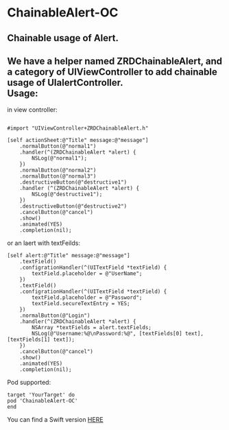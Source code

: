 # ChainableAlert-OC
Chainable usage of Alert.<br>
---
We have a helper named ZRDChainableAlert, and a category of UIViewController to add chainable usage of UIalertController.<br>
Usage:
---
in view controller:
```

#import "UIViewController+ZRDChainableAlert.h"
```
```
[self actionSheet:@"Title" message:@"message"]
    .normalButton(@"normal1")
    .handler(^(ZRDChainableAlert *alert) {
        NSLog(@"normal1");
    })
    .normalButton(@"normal2")
    .normalButton(@"normal3")
    .destructiveButton(@"destructive1")
    .handler (^(ZRDChainableAlert *alert) {
        NSLog(@"destructive1");
    })
    .destructiveButton(@"destructive2")
    .cancelButton(@"cancel")
    .show()
    .animated(YES)
    .completion(nil);

```
or an laert with textFeilds:
```
[self alert:@"Title" message:@"message"]
    .textField()
    .configrationHandler(^(UITextField *textField) {
        textField.placeholder = @"UserName";
    })
    .textField()
    .configrationHandler(^(UITextField *textField) {
        textField.placeholder = @"Password";
        textField.secureTextEntry = YES;
    })
    .normalButton(@"Login")
    .handler(^(ZRDChainableAlert *alert) {
        NSArray *textFields = alert.textFields;
        NSLog(@"Username:%@\nPassword:%@", [textFields[0] text], [textFields[1] text]);
    })
    .cancelButton(@"cancel")
    .show()
    .animated(YES)
    .completion(nil);
```
Pod supported:
```
target 'YourTarget' do
pod 'ChainableAlert-OC'
end
```
You can find a Swift version [HERE](https://github.com/DingHub/ChainableAlert)
